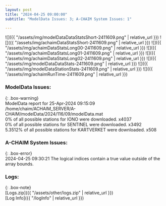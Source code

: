 ```yaml
---
layout: post
title: "2024-04-25 09:00:00"
subtitle: "ModelData Issues: 3; A-CHAIM System Issues: 1"

---
```


![]({{ "/assets/img/modelDataDataStatsShort-2411609.png" | relative_url }})
![]({{ "/assets/img/achaimDataStatsShort-2411609.png" | relative_url }})
![]({{ "/assets/img/achaimDataStatsLong00-2411609.png" | relative_url }})
![]({{ "/assets/img/achaimDataStatsLong01-2411609.png" | relative_url }})
![]({{ "/assets/img/achaimDataStatsLong02-2411609.png" | relative_url }})
![]({{ "/assets/img/modelDataDataStats-2411609.png" | relative_url }})
![]({{ "/assets/img/modelDataStationStats-2411609.png" | relative_url }})
![]({{ "/assets/img/achaimRunTime-2411609.png" | relative_url }})


### ModelData Issues:  
  
{: .box-warning}  
 ModelData report for 25-Apr-2024 09:15:09   
 /home/chaim/ACHAIM_SERVER/A-CHAIM/modelData/2024/116/09/modelData.mat   
 0% of all possible stations for IONO were downloaded. x4037   
 0% of all possible stations for SENTINEL were downloaded. x3492   
 5.3512% of all possible stations for KARTVERKET were downloaded. x508   
  
### A-CHAIM System Issues:  
  
{: .box-error}  
2024-04-25 09:30:21 The logical indices contain a true value outside of the array bounds.  

### Logs:  
  
{: .box-note}  
[Logs.zip]({{ "/assets/other/logs.zip" | relative_url }})  
[Log Info]({{ "/logInfo" | relative_url }})  
